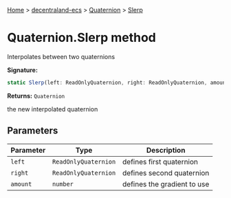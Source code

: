 [Home](./index) &gt; [decentraland-ecs](./decentraland-ecs.md) &gt; [Quaternion](./decentraland-ecs.quaternion.md) &gt; [Slerp](./decentraland-ecs.quaternion.slerp.md)

# Quaternion.Slerp method

Interpolates between two quaternions

**Signature:**
```javascript
static Slerp(left: ReadOnlyQuaternion, right: ReadOnlyQuaternion, amount: number): Quaternion;
```
**Returns:** `Quaternion`

the new interpolated quaternion

## Parameters

|  Parameter | Type | Description |
|  --- | --- | --- |
|  `left` | `ReadOnlyQuaternion` | defines first quaternion |
|  `right` | `ReadOnlyQuaternion` | defines second quaternion |
|  `amount` | `number` | defines the gradient to use |

